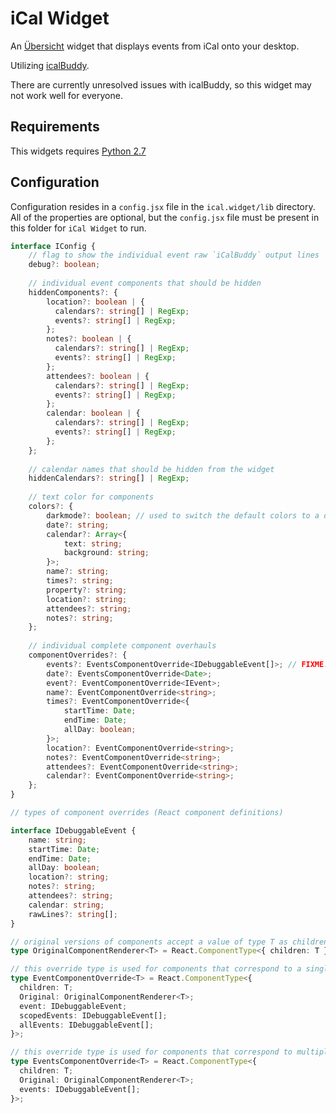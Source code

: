 # iCal Widget

An [Übersicht](http://tracesof.net/uebersicht/) widget that displays events from iCal onto your desktop.

Utilizing [icalBuddy](http://hasseg.org/icalBuddy/).

There are currently unresolved issues with icalBuddy, so this widget may not work well for everyone.

## Requirements

This widgets requires [Python 2.7](https://www.python.org/downloads/)

## Configuration

Configuration resides in a `config.jsx` file in the `ical.widget/lib` directory. All of the properties are optional, but the `config.jsx` file must be present in this folder for `iCal Widget` to run.

```typescript
interface IConfig {
    // flag to show the individual event raw `iCalBuddy` output lines
    debug?: boolean;
    
    // individual event components that should be hidden
    hiddenComponents?: {
        location?: boolean | {
          calendars?: string[] | RegExp;
          events?: string[] | RegExp;
        };
        notes?: boolean | {
          calendars?: string[] | RegExp;
          events?: string[] | RegExp;
        };
        attendees?: boolean | {
          calendars?: string[] | RegExp;
          events?: string[] | RegExp;
        };
        calendar: boolean | {
          calendars?: string[] | RegExp;
          events?: string[] | RegExp;
        };
    };
  
    // calendar names that should be hidden from the widget
    hiddenCalendars?: string[] | RegExp;
    
    // text color for components
    colors?: {
        darkmode?: boolean; // used to switch the default colors to a dark theme
        date?: string;
        calendar?: Array<{
            text: string;
            background: string;
        }>;
        name?: string;
        times?: string;
        property?: string;
        location?: string;
        attendees?: string;
        notes?: string;
    };
    
    // individual complete component overhauls
    componentOverrides?: {
        events?: EventsComponentOverride<IDebuggableEvent[]>; // FIXME: Typing is jank
        date?: EventsComponentOverride<Date>;
        event?: EventComponentOverride<IEvent>;
        name?: EventComponentOverride<string>;
        times?: EventComponentOverride<{
            startTime: Date;
            endTime: Date;
            allDay: boolean;
        }>;
        location?: EventComponentOverride<string>;
        notes?: EventComponentOverride<string>;
        attendees?: EventComponentOverride<string>;
        calendar?: EventComponentOverride<string>;
    };
}
```

```typescript
// types of component overrides (React component definitions)

interface IDebuggableEvent {
    name: string;
    startTime: Date;
    endTime: Date;
    allDay: boolean;
    location?: string;
    notes?: string;
    attendees?: string;
    calendar: string;
    rawLines?: string[];
}

// original versions of components accept a value of type T as children
type OriginalComponentRenderer<T> = React.ComponentType<{ children: T }>;

// this override type is used for components that correspond to a single event (name, location, notes, etc.)
type EventComponentOverride<T> = React.ComponentType<{
  children: T;
  Original: OriginalComponentRenderer<T>;
  event: IDebuggableEvent;
  scopedEvents: IDebuggableEvent[];
  allEvents: IDebuggableEvent[];
}>;

// this override type is used for components that correspond to multiple events (date)
type EventsComponentOverride<T> = React.ComponentType<{
  children: T;
  Original: OriginalComponentRenderer<T>;
  events: IDebuggableEvent[];
}>;
```
